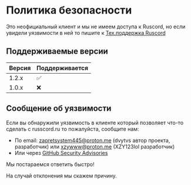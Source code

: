 # Политика безопасности

Это неофициальный клиент и мы не имеем доступа к Ruscord, но если увидели уязвимости в ней то пишите к [Тех.поддержка Ruscord](https://t.me/@supruscord_bot)

## Поддерживаемые версии

| Версия | Поддерживается    |
| ------ | ----------------- |
| 1.2.x  | :white_check_mark:|              
| 1.0.x  | :x:               |

## Сообщение об уязвимости

Если вы обнаружили уязвимость в клиенте который позволяет что-то сделать с russcord.ru то пожалуйста, сообщите нам:

- По email: zapretsystem445@proton.me (dvytvs автор проекта, разработчик) или xzywww@proton.me (XZY123lol разработчик)
- Или через [GitHub Security Advisories](https://github.com/dvytvs/Ruscord-linux-version/security/advisories)

Мы постараемся ответить быстро!

На случай отклонения мы скажем причину.
